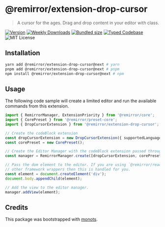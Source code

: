 # @remirror/extension-drop-cursor

> A cursor for the ages. Drag and drop content in your editor with class.

[![Version][version]][npm] [![Weekly Downloads][downloads-badge]][npm] [![Bundled size][size-badge]][size] [![Typed Codebase][typescript]](./src/index.ts) ![MIT License][license]

[version]: https://flat.badgen.net/npm/v/@remirror/extension-drop-cursor
[npm]: https://npmjs.com/package/@remirror/extension-drop-cursor
[license]: https://flat.badgen.net/badge/license/MIT/purple
[size]: https://bundlephobia.com/result?p=@remirror/extension-drop-cursor
[size-badge]: https://flat.badgen.net/bundlephobia/minzip/@remirror/extension-drop-cursor
[typescript]: https://flat.badgen.net/badge/icon/TypeScript?icon=typescript&label
[downloads-badge]: https://badgen.net/npm/dw/@remirror/extension-drop-cursor/red?icon=npm

## Installation

```bash
yarn add @remirror/extension-drop-cursor@next # yarn
pnpm add @remirror/extension-drop-cursor@next # pnpm
npm install @remirror/extension-drop-cursor@next # npm
```

## Usage

The following code sample will create a limited editor and run the available commands from this extension.

```ts
import { RemirrorManager, ExtensionPriority } from '@remirror/core';
import { CorePreset } from '@remirror/preset-core';
import { DropCursorExtension } from '@remirror/extension-drop-cursor';

// Create the codeBlock extension
const dropCursorExtension = new DropCursorExtension({ supportedLanguages: [typescript, jsx] });
const corePreset = new CorePreset();

// Create the Editor Manager with the codeBlock extension passed through.
const manager = RemirrorManager.create([dropCursorExtension, corePreset]);

// Pass the dom element to the editor. If you are using `@remirror/react` or
// other framework wrappers then this is handled for you.
const element = document.createElement('div');
document.body.appendChild(element);

// Add the view to the editor manager.
manager.addView(element);
```

## Credits

This package was bootstrapped with [monots].

[monots]: https://github.com/monots/monots
